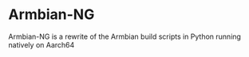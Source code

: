 # Armbian-NG
Armbian-NG is a rewrite of the Armbian build scripts in Python running natively on Aarch64
